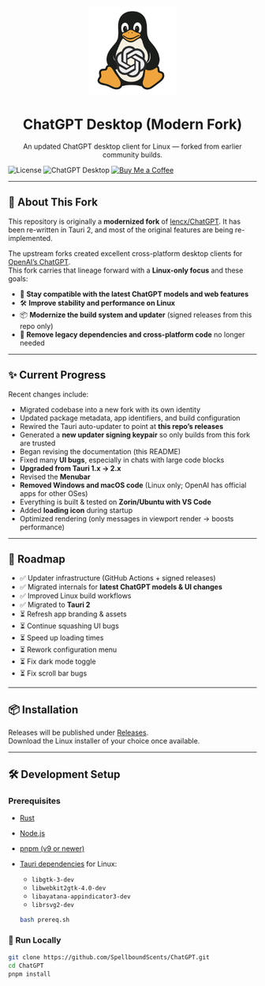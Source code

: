 <p align="center">
  <img width="180" src="./public/project-logo.png" alt="ChatGPT">
  <h1 align="center">ChatGPT Desktop (Modern Fork)</h1>
  <p align="center">An updated ChatGPT desktop client for Linux — forked from earlier community builds.</p>
</p>

![License](https://img.shields.io/badge/License-Apache%202-green.svg) ![ChatGPT Desktop](https://img.shields.io/badge/ChatGPT%20Desktop-Linux-yellow?style=flat&labelColor=555555&logo=https://raw.githubusercontent.com/SpellboundScents/ChatGPT/refs/heads/master/public/chatgpt.svg&logoWidth=20) [![Buy Me a Coffee](https://img.shields.io/badge/Buy%20Me%20a%20Coffee-chirv-orange?logo=buy-me-a-coffee&logoColor=white)](https://www.buymeacoffee.com/chirv)

---

## 📖 About This Fork

This repository is originally a **modernized fork** of [lencx/ChatGPT](https://github.com/lencx/ChatGPT). It has been re-written in Tauri 2, and most of the original features are being re-implemented.

The upstream forks created excellent cross-platform desktop clients for [OpenAI’s ChatGPT](https://chat.openai.com).  
This fork carries that lineage forward with a **Linux-only focus** and these goals:

- 🔄 **Stay compatible with the latest ChatGPT models and web features**  
- 🛠 **Improve stability and performance on Linux**  
- 📦 **Modernize the build system and updater** (signed releases from this repo only)  
- 🧹 **Remove legacy dependencies and cross-platform code** no longer needed  

---

## ✨ Current Progress

Recent changes include:

- Migrated codebase into a new fork with its own identity  
- Updated package metadata, app identifiers, and build configuration  
- Rewired the Tauri auto-updater to point at **this repo’s releases**  
- Generated a **new updater signing keypair** so only builds from this fork are trusted  
- Began revising the documentation (this README)  
- Fixed many **UI bugs**, especially in chats with large code blocks  
- **Upgraded from Tauri 1.x → 2.x**  
- Revised the **Menubar**  
- **Removed Windows and macOS code** (Linux only; OpenAI has official apps for other OSes)  
- Everything is built & tested on **Zorin/Ubuntu with VS Code**  
- Added **loading icon** during startup  
- Optimized rendering (only messages in viewport render → boosts performance)

---

## 🚀 Roadmap

- ✅ Updater infrastructure (GitHub Actions + signed releases)  
- ✅ Migrated internals for **latest ChatGPT models & UI changes**  
- ✅ Improved Linux build workflows  
- ✅ Migrated to **Tauri 2**  
- ⏳ Refresh app branding & assets  
- ⏳ Continue squashing UI bugs  
- ⏳ Speed up loading times  
- ⏳ Rework configuration menu  
- ⏳ Fix dark mode toggle  
- ⏳ Fix scroll bar bugs
---

## 📦 Installation

Releases will be published under [Releases](https://github.com/SpellboundScents/ChatGPT/releases).  
Download the Linux installer of your choice once available.

---

## 🛠 Development Setup

### Prerequisites
- [Rust](https://www.rust-lang.org/)  
- [Node.js](https://nodejs.org/)  
- [pnpm (v9 or newer)](https://pnpm.io/)  
- [Tauri dependencies](https://tauri.app/v1/guides/getting-started/prerequisites) for Linux:  
  - `libgtk-3-dev`  
  - `libwebkit2gtk-4.0-dev`  
  - `libayatana-appindicator3-dev`  
  - `librsvg2-dev`  

  ```bash
  bash prereq.sh
  ```

### 🚀 Run Locally
```bash
git clone https://github.com/SpellboundScents/ChatGPT.git
cd ChatGPT
pnpm install
```
